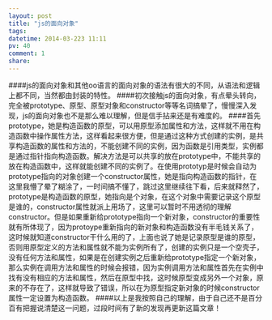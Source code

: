 ```yaml
---
layout: post
title: "js的面向对象"
tags: 
datetime: 2014-03-223 11:11
pv: 40
comment: 1
share: 
---
```


####js的面向对象和其他oo语言的面向对象的语法有很大的不同，从语法和逻辑上都不同，当然都由封装的特性。
####初次接触js的面向对象，有点晕头转向，完全被prototype、原型、原型对象和constructor等等名词搞晕了，慢慢深入发现，js的面向对象也不是那么难以理解，但是信手拈来还是有难度的。
####首先prototype，她是构造函数的原型，可以用原型添加属性和方法，这样就不用在构造函数中操作属性方法，这样看起来很方便，但是通过这种方式创建的实例，是共享构造函数的属性和方法的，不能创建不同的实例，因为函数是引用类型，实例都是通过指针指向构造函数。解决方法是可以共享的放在prototype中，不能共享的放在构造函数中，这样就能创建不同的实例了。在使用prototyp是时候会自动为prototype指向的对象创建一个constructor属性，她是指向构造函数的指针，在这里我懵了晕了糊涂了，一时间搞不懂了，跳过这里继续往下看，后来就释然了，prototype是构造函数的原型，她指向是个对象，在这个对象中需要记录这个原型是谁的，constructor属性就派上用场了，这里可以暂时不用透彻的理解constructor。但是如果重新给prototype指向一个新对象，constructor的重要性就有所体现了，因为protoype重新指向的新对象和构造函数没有半毛钱关系了，这时候就知道constructor干什么用的了，上面也说了她是记录原型是谁的原型，否则用原型定义的方法和属性就不能为实例所有了，创建的实例只是一个空壳子，没有任何方法和属性，如果是在创建实例之后重新给prototype指定一个新对象，那么实例在调用方法和属性的时候会报错，因为实例调用方法和属性首先在实例中找有没有相应的方法和属性，然后在原型中找，这时候原型变成另外一个对象，原来的不存在了，这样就导致了错误，所以在为原型指定新对象的时候constructor属性一定设置为构造函数。
####以上是我按照自己的理解，由于自己还不是百分百有把握说清楚这一问题，过段时间有了新的发现再更新这篇文章！